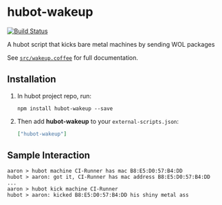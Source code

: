 # hubot-wakeup

[![Build Status](https://travis-ci.org/digibart/hubot-wakeup.svg)](https://travis-ci.org/digibart/hubot-wakeup)

A hubot script that kicks bare metal machines by sending WOL packages

See [`src/wakeup.coffee`](src/wakeup.coffee) for full documentation.

## Installation

1. In hubot project repo, run:

	`npm install hubot-wakeup --save`

2. Then add **hubot-wakeup** to your `external-scripts.json`:

	```json
	["hubot-wakeup"]
	```

## Sample Interaction

```
aaron > hubot machine CI-Runner has mac B8:E5:D0:57:B4:DD
hubot > aaron: got it, CI-Runner has mac address B8:E5:D0:57:B4:DD
...
aaron > hubot kick machine CI-Runner
hubot > aaron: kicked B8:E5:D0:57:B4:DD his shiny metal ass
```
